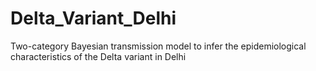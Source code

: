 # Delta_Variant_Delhi
Two-category Bayesian transmission model to infer the epidemiological characteristics of the Delta variant in Delhi
